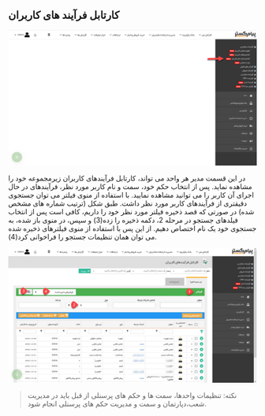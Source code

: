 ﻿## کارتابل فرآیند های کاربران

![](kartableFarayand1.png)

در این قسمت مدیر هر واحد می تواند، کارتابل فرآیندهای کاربران زیرمجموعه خود را مشاهده نماید. پس از انتخاب حکم خود، سمت و نام کاربر مورد نظر، فرآیندهای در حال اجرای آن کاربر را می توانید مشاهده نمایید. با استفاده از منوی فیلتر می توان جستجوی دقیقتری از فرآیندهای کاربر مورد نظر داشت. طبق شکل (ترتیب شماره های مشخص شده) در صورتی که قصد ذخیره فیلتر مورد نظر خود را داریم، کافی است پس از انتخاب فیلدهای جستجو در مرحله 2، دکمه ذخیره را زده(3) و سپس، در منوی باز شده، به جستجوی خود یک نام اختصاص دهیم. از این پس با استفاده از منوی فیلترهای ذخیره شده می توان همان تنظیمات جستجو را فراخوانی کرد(4).


![](kartableFarayand2.png)

> نکته: تنظیمات واحدها، سمت ها و حکم های پرسنلی از قبل باید در  مدیریت شعب،دپارتمان و سمت و  مدیریت حکم های پرسنلی انجام شود.

